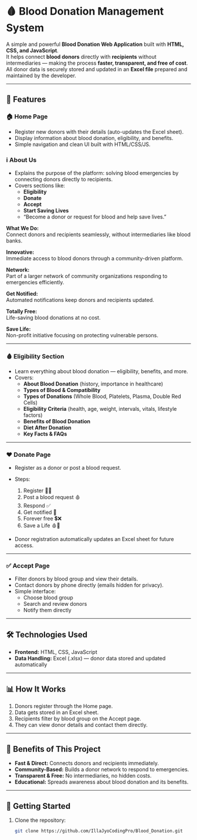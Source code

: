 # 🩸 Blood Donation Management System

A simple and powerful **Blood Donation Web Application** built with **HTML, CSS, and JavaScript**.  
It helps connect **blood donors** directly with **recipients** without intermediaries — making the process **faster, transparent, and free of cost**.  
All donor data is securely stored and updated in an **Excel file** prepared and maintained by the developer.

---

## 🚀 Features

### 🏠 Home Page  
- Register new donors with their details (auto-updates the Excel sheet).
- Display information about blood donation, eligibility, and benefits.
- Simple navigation and clean UI built with HTML/CSS/JS.

### ℹ️ About Us  
- Explains the purpose of the platform: solving blood emergencies by connecting donors directly to recipients.
- Covers sections like:
  - **Eligibility**  
  - **Donate**  
  - **Accept**  
  - **Start Saving Lives**  
  - “Become a donor or request for blood and help save lives.”

**What We Do:**  
Connect donors and recipients seamlessly, without intermediaries like blood banks.  

**Innovative:**  
Immediate access to blood donors through a community-driven platform.  

**Network:**  
Part of a larger network of community organizations responding to emergencies efficiently.  

**Get Notified:**  
Automated notifications keep donors and recipients updated.  

**Totally Free:**  
Life-saving blood donations at no cost.  

**Save Life:**  
Non-profit initiative focusing on protecting vulnerable persons.

---

### 🩸 Eligibility Section  

- Learn everything about blood donation — eligibility, benefits, and more.
- Covers:
  - **About Blood Donation** (history, importance in healthcare)
  - **Types of Blood & Compatibility**
  - **Types of Donations** (Whole Blood, Platelets, Plasma, Double Red Cells)
  - **Eligibility Criteria** (health, age, weight, intervals, vitals, lifestyle factors)
  - **Benefits of Blood Donation**
  - **Diet After Donation**
  - **Key Facts & FAQs**

---

### ❤️ Donate Page  

- Register as a donor or post a blood request.
- Steps:
  1. Register 🧍🏻  
  2. Post a blood request 🩸  
  3. Respond ✅  
  4. Get notified 📱  
  5. Forever free 💲❌  
  6. Save a Life 🩸🧬  

- Donor registration automatically updates an Excel sheet for future access.

---

### ✅ Accept Page  

- Filter donors by blood group and view their details.
- Contact donors by phone directly (emails hidden for privacy).
- Simple interface:
  - Choose blood group  
  - Search and review donors  
  - Notify them directly  

---

## 🛠️ Technologies Used  

- **Frontend:** HTML, CSS, JavaScript  
- **Data Handling:** Excel (.xlsx) — donor data stored and updated automatically  

---

## 📊 How It Works  

1. Donors register through the Home page.  
2. Data gets stored in an Excel sheet.  
3. Recipients filter by blood group on the Accept page.  
4. They can view donor details and contact them directly.  

---

## 📝 Benefits of This Project  

- **Fast & Direct:** Connects donors and recipients immediately.  
- **Community-Based:** Builds a donor network to respond to emergencies.  
- **Transparent & Free:** No intermediaries, no hidden costs.  
- **Educational:** Spreads awareness about blood donation and its benefits.  

---

## 🚀 Getting Started  

1. Clone the repository:
   ```bash
   git clone https://github.com/IllaJyoCodingPro/Blood_Donation.git
